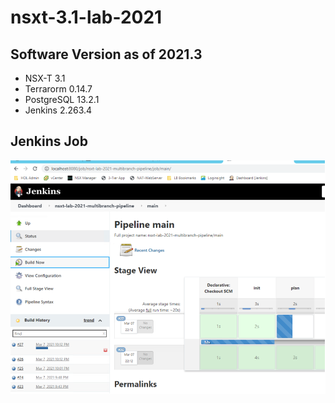 # nsxt-3.1-lab-2021

## Software Version as of 2021.3
- NSX-T 3.1
- Terrarorm 0.14.7
- PostgreSQL 13.2.1
- Jenkins 2.263.4

## Jenkins Job
![Jenkins job](docs/Picture1.png)
